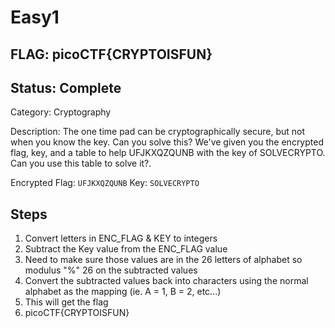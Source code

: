 # Easy1

## FLAG: picoCTF{CRYPTOISFUN}

## Status: Complete

Category: Cryptography

Description: The one time pad can be cryptographically secure, but not when you know the key. Can you solve this? We've given you the encrypted flag, key, and a table to help UFJKXQZQUNB with the key of SOLVECRYPTO. Can you use this table to solve it?.

Encrypted Flag: `UFJKXQZQUNB`
Key: `SOLVECRYPTO`

## Steps

1. Convert letters in ENC_FLAG & KEY to integers
2. Subtract the Key value from the ENC_FLAG value
3. Need to make sure those values are in the 26 letters of alphabet so modulus "%" 26 on the subtracted values
4. Convert the subtracted values back into characters using the normal alphabet as the mapping (ie. A = 1, B = 2, etc...)
5. This will get the flag
6. picoCTF{CRYPTOISFUN}